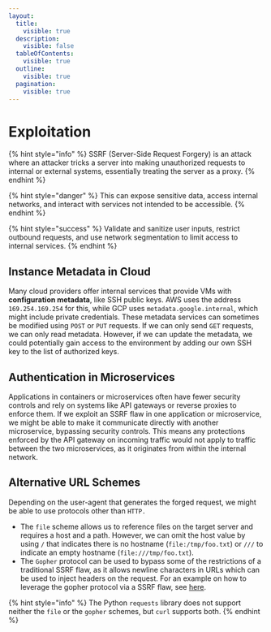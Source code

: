```yaml
---
layout:
  title:
    visible: true
  description:
    visible: false
  tableOfContents:
    visible: true
  outline:
    visible: true
  pagination:
    visible: true
---
```


# Exploitation

{% hint style="info" %}
SSRF (Server-Side Request Forgery) is an attack where an attacker tricks a server into making unauthorized requests to internal or external systems, essentially treating the server as a proxy.
{% endhint %}

{% hint style="danger" %}
This can expose sensitive data, access internal networks, and interact with services not intended to be accessible.
{% endhint %}

{% hint style="success" %}
Validate and sanitize user inputs, restrict outbound requests, and use network segmentation to limit access to internal services.
{% endhint %}

## Instance Metadata in Cloud

Many cloud providers offer internal services that provide VMs with **configuration metadata**, like SSH public keys. AWS uses the address `169.254.169.254` for this, while GCP uses `metadata.google.internal`, which might include private credentials. These metadata services can sometimes be modified using `POST` or `PUT` requests. If we can only send `GET` requests, we can only read metadata. However, if we can update the metadata, we could potentially gain access to the environment by adding our own SSH key to the list of authorized keys.

## Authentication in Microservices&#x20;

Applications in containers or microservices often have fewer security controls and rely on systems like API gateways or reverse proxies to enforce them. If we exploit an SSRF flaw in one application or microservice, we might be able to make it communicate directly with another microservice, bypassing security controls. This means any protections enforced by the API gateway on incoming traffic would not apply to traffic between the two microservices, as it originates from within the internal network.

## Alternative URL Schemes

Depending on the user-agent that generates the forged request, we might be able to use protocols other than `HTTP.`

* The `file` scheme allows us to reference files on the target server and requires a host and a path. However, we can omit the host value by using `/` that indicates there is no hostname (`file:/tmp/foo.txt`) or `///` to indicate an empty hostname (`file:///tmp/foo.txt`).
* The `Gopher` protocol can be used to bypass some of the restrictions of a traditional SSRF flaw, as it allows newline characters in URLs which can be used to inject headers on the request. For an example on how to leverage the gopher protocol via a SSRF flaw, see [here](examples.md#gopher).

{% hint style="info" %}
The Python `requests` library does not support neither the `file` or the `gopher` schemes, but `curl` supports both.
{% endhint %}

